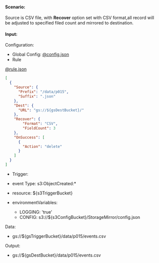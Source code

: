 #### Scenario:

Source is CSV file, with **Recover** option set with CSV format,all record will be adjusted to specified filed count and mirrored to destination. 
  
 
#### Input:

Configuration:

* Global Config: [@config,json](../../../config/gs.json)
* Rule

[@rule.json](rule.json)
```json
[
  {
    "Source": {
      "Prefix": "/data/p015",
      "Suffix": ".json"
    },
    "Dest": {
      "URL": "gs://${gsDestBucket}/"
    },
    "Recover": {
        "Format": "CSV",
        "FieldCount": 3
    },
    "OnSuccess": [
      {
        "Action": "delete"
      }
    ]
  }
]
```

* Trigger:

* event Type: s3:ObjectCreated:*
* resource: ${s3TriggerBucket}
* environmentVariables:
  - LOGGING: 'true'
  - CONFIG: s3://${s3ConfigBucket}/StorageMirror/config.json
 
Data:
- gs://${gsTriggerBucket}/data/p015/events.csv


Output:
- gs://${gsDestBucket}/data/p015/events.csv